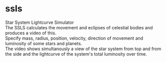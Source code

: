 # ssls
Star System Lightcurve Simulator<br>
The SSLS calculates the movement and eclipses of celestial bodies and produces a video of this.<br>
Specify mass, radius, position, velocity, direction of movement and luminosity of some stars and planets.<br>
The video shows simultanously a view of the star system from top and from the side and the lightcurve of the system's total luminosity over time.<br>
